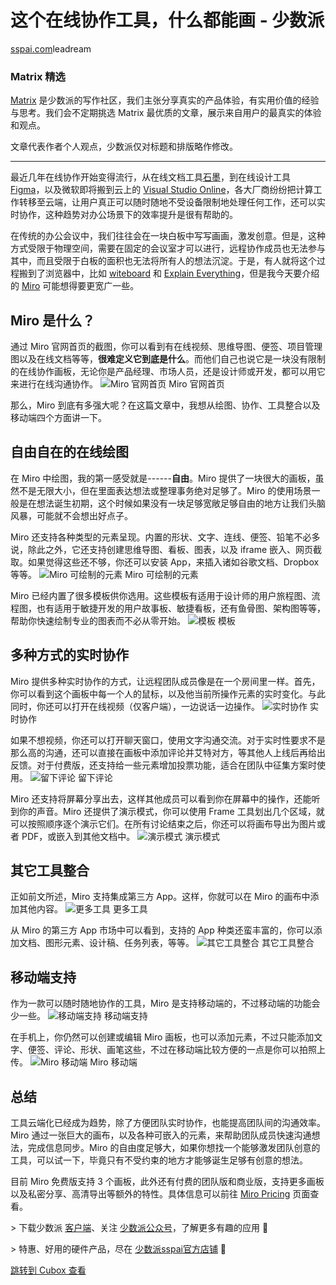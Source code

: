 这个在线协作工具，什么都能画 - 少数派
====================

[sspai.com](https://sspai.com/post/57007)leadream

### Matrix 精选

[Matrix](https://sspai.com/matrix) 是少数派的写作社区，我们主张分享真实的产品体验，有实用价值的经验与思考。我们会不定期挑选 Matrix 最优质的文章，展示来自用户的最真实的体验和观点。

文章代表作者个人观点，少数派仅对标题和排版略作修改。

*** ** * ** ***

最近几年在线协作开始变得流行，从在线文档工具[石墨](https://sspai.com/link?target=https%3A%2F%2Fshimo.im%2F)，到在线设计工具 [Figma](https://sspai.com/link?target=https%3A%2F%2Ffigma.com%2F)，以及微软即将搬到云上的 [Visual Studio Online](https://sspai.com/link?target=https%3A%2F%2Fonline.visualstudio.com%2F)，各大厂商纷纷把计算工作转移至云端，让用户真正可以随时随地不受设备限制地处理任何工作，还可以实时协作，这种趋势对办公场景下的效率提升是很有帮助的。

在传统的办公会议中，我们往往会在一块白板中写写画画，激发创意。但是，这种方式受限于物理空间，需要在固定的会议室才可以进行，远程协作成员也无法参与其中，而且受限于白板的面积也无法将所有人的想法沉淀。于是，有人就将这个过程搬到了浏览器中，比如 [witeboard](https://sspai.com/link?target=https%3A%2F%2Fwiteboard.com%2F) 和 [Explain Everything](https://sspai.com/link?target=https%3A%2F%2Fexplaineverything.com%2F)，但是我今天要介绍的 [Miro](https://sspai.com/link?target=https%3A%2F%2Fmiro.com%2F) 可能想得要更宽广一些。

Miro 是什么？
---------

通过 Miro 官网首页的截图，你可以看到有在线视频、思维导图、便签、项目管理图以及在线文档等等，**很难定义它到底是什么**。而他们自己也说它是一块没有限制的在线协作画板，无论你是产品经理、市场人员，还是设计师或开发，都可以用它来进行在线沟通协作。
![Miro 官网首页](https://image.cubox.pro/article/2023032209412759265/29102.jpg?imageMogr2/quality/90/ignore-error/1) Miro 官网首页

那么，Miro 到底有多强大呢？在这篇文章中，我想从绘图、协作、工具整合以及移动端四个方面讲一下。

自由自在的在线绘图
---------

在 Miro 中绘图，我的第一感受就是------**自由**。Miro 提供了一块很大的画板，虽然不是无限大小，但在里面表达想法或整理事务绝对足够了。Miro 的使用场景一般是在想法诞生初期，这个时候如果没有一块足够宽敞足够自由的地方让我们头脑风暴，可能就不会想出好点子。

Miro 还支持各种类型的元素呈现。内置的形状、文字、连线、便签、铅笔不必多说，除此之外，它还支持创建思维导图、看板、图表，以及 iframe 嵌入、网页截取。如果觉得这些还不够，你还可以安装 App，来插入诸如谷歌文档、Dropbox 等等。
![Miro 可绘制的元素](https://image.cubox.pro/article/2023032209412754267/32188.jpg?imageMogr2/quality/90/ignore-error/1) Miro 可绘制的元素

Miro 已经内置了很多模板供你选用。这些模板有适用于设计师的用户旅程图、流程图，也有适用于敏捷开发的用户故事板、敏捷看板，还有鱼骨图、架构图等等，帮助你快速绘制专业的图表而不必从零开始。
![模板](https://image.cubox.pro/article/2023032209412712534/27160.jpg?imageMogr2/quality/90/ignore-error/1) 模板

多种方式的实时协作
---------

Miro 提供多种实时协作的方式，让远程团队成员像是在一个房间里一样。首先，你可以看到这个画板中每一个人的鼠标，以及他当前所操作元素的实时变化。与此同时，你还可以打开在线视频（仅客户端），一边说话一边操作。
![实时协作](https://image.cubox.pro/article/2023032209412739291/26686.jpg?imageMogr2/quality/90/ignore-error/1) 实时协作

如果不想视频，你还可以打开聊天窗口，使用文字沟通交流。对于实时性要求不是那么高的沟通，还可以直接在画板中添加评论并艾特对方，等其他人上线后再给出反馈。对于付费版，还支持给一些元素增加投票功能，适合在团队中征集方案时使用。
![留下评论](https://image.cubox.pro/article/2023032209412775097/34055.jpg?imageMogr2/quality/90/ignore-error/1) 留下评论

Miro 还支持将屏幕分享出去，这样其他成员可以看到你在屏幕中的操作，还能听到你的声音。Miro 还提供了演示模式，你可以使用 Frame 工具划出几个区域，就可以按照顺序逐个演示它们。在所有讨论结束之后，你还可以将画布导出为图片或者 PDF，或嵌入到其他文档中。
![演示模式](https://image.cubox.pro/article/2023032209412749509/12654.jpg?imageMogr2/quality/90/ignore-error/1) 演示模式

其它工具整合
------

正如前文所述，Miro 支持集成第三方 App。这样，你就可以在 Miro 的画布中添加其他内容。
![更多工具](https://image.cubox.pro/article/2023032209412771177/53015.jpg?imageMogr2/quality/90/ignore-error/1) 更多工具

从 Miro 的第三方 App 市场中可以看到，支持的 App 种类还蛮丰富的，你可以添加文档、图形元素、设计稿、任务列表，等等。
![其它工具整合](https://image.cubox.pro/article/2023032209412766342/50856.jpg?imageMogr2/quality/90/ignore-error/1) 其它工具整合

移动端支持
-----

作为一款可以随时随地协作的工具，Miro 是支持移动端的，不过移动端的功能会少一些。
![移动端支持](https://image.cubox.pro/article/2023032209412725316/40795.jpg?imageMogr2/quality/90/ignore-error/1) 移动端支持

在手机上，你仍然可以创建或编辑 Miro 画板，也可以添加元素，不过只能添加文字、便签、评论、形状、画笔这些，不过在移动端比较方便的一点是你可以拍照上传。
![Miro 移动端](https://image.cubox.pro/article/2023032209412718068/74290.jpg?imageMogr2/quality/90/ignore-error/1) Miro 移动端

总结
---

工具云端化已经成为趋势，除了方便团队实时协作，也能提高团队间的沟通效率。Miro 通过一张巨大的画布，以及各种可嵌入的元素，来帮助团队成员快速沟通想法，完成信息同步。Miro 的自由度足够大，如果你想找一个能够激发团队创意的工具，可以试一下，毕竟只有不受约束的地方才能够诞生足够有创意的想法。

目前 Miro 免费版支持 3 个画板，此外还有付费的团队版和商业版，支持更多画板以及私密分享、高清导出等额外的特性。具体信息可以前往 [Miro Pricing](https://sspai.com/link?target=https%3A%2F%2Fmiro.com%2Fpricing) 页面查看。

\> 下载少数派 [客户端](https://sspai.com/page/client)、关注 [少数派公众号](https://sspai.com/s/J71e)，了解更多有趣的应用 🚀

\> 特惠、好用的硬件产品，尽在 [少数派sspai官方店铺](https://shop549593764.taobao.com/?spm=a230r.7195193.1997079397.2.2ddc7e0bPqKQHc) 🛒

[跳转到 Cubox 查看](https://cubox.pro/my/card?id=7032772029090630425)
